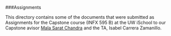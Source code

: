 ###Assignments

This directory contains some of the documents that were submitted as Assignments for the Capstone course (INFX 595 B) at the UW iSchool to our Capstone avisor [Mala Sarat Chandra](https://www.linkedin.com/in/malachandra) and the TA, Isabel Carrera Zamanillo.

